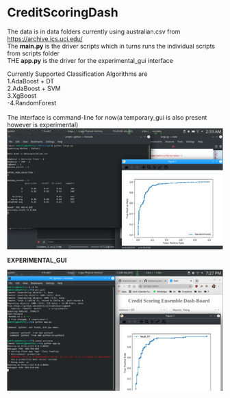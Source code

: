 # CreditScoringDash
The data is in data folders currently using australian.csv from https://archive.ics.uci.edu/<br>
The **main.py** is the driver scripts which in turns runs the individual scripts from scripts folder<br>
THE **app.py** is the driver for the experimental_gui interface<br>

Currently Supported Classification Algorithms are<br>
  1.AdaBoost + DT<br>
  2.AdaBoost + SVM<br>
  3.XgBoost<br>
  -4.RandomForest<br>
  <br>
The interface is command-line for now(a temporary_gui is also present however is experimental)<br>
![program_view](/misc/lol11.png)<br>

**EXPERIMENTAL_GUI**<br>

![temp_GUI](/misc/lol12.png)

